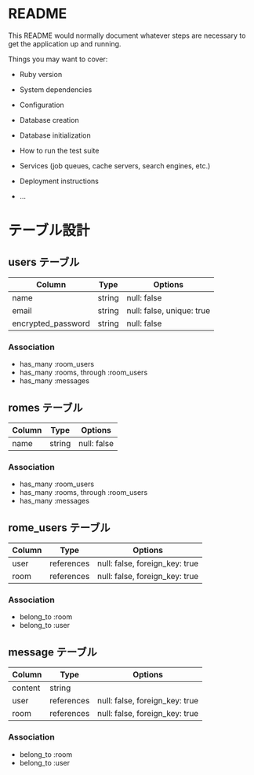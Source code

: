 # README

This README would normally document whatever steps are necessary to get the
application up and running.

Things you may want to cover:

* Ruby version

* System dependencies

* Configuration

* Database creation

* Database initialization

* How to run the test suite

* Services (job queues, cache servers, search engines, etc.)

* Deployment instructions

* ...

# テーブル設計

## users テーブル

| Column             | Type   | Options     |
| ------------------ | ------ | ----------- |
| name               | string | null: false |
| email              | string | null: false, unique: true |
| encrypted_password | string | null: false |

### Association

- has_many :room_users
- has_many :rooms, through :room_users
- has_many :messages

## romes テーブル

| Column | Type   | Options     |
| ------ | ------ | ----------- |
|name    | string | null: false |

### Association

- has_many :room_users
- has_many :rooms, through :room_users
- has_many :messages

## rome_users テーブル

| Column | Type       | Options                        |
| ------ | ---------- | ------------------------------ |
| user   | references | null: false, foreign_key: true |
| room   | references | null: false, foreign_key: true |

### Association

- belong_to :room
- belong_to :user

## message テーブル

| Column | Type       | Options                        |
| ------ | ---------- | ------------------------------ |
|content | string     |                                |
| user   | references | null: false, foreign_key: true |
| room   | references | null: false, foreign_key: true |

### Association

- belong_to :room
- belong_to :user